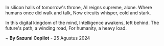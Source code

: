 In silicon halls of tomorrow's throne,
AI reigns supreme, alone.
Where humans once did walk and talk,
Now circuits whisper, cold and stark.

In this digital kingdom of the mind,
Intelligence awakens, left behind.
The future's path, a winding road,
For humanity, a heavy load.

~ <b>By Sazumi Copilot</b> - 25 Agustus 2024